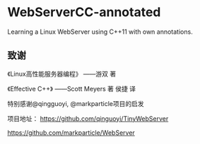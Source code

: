 # WebServerCC-annotated
Learning a Linux WebServer using C++11 with own annotations.

致谢
--------
《Linux高性能服务器编程》 ——游双 著

《Effective C++》 ——Scott Meyers 著 侯捷 译


特别感谢@qingguoyi, @markparticle项目的启发

项目地址：
https://github.com/qinguoyi/TinyWebServer

https://github.com/markparticle/WebServer
